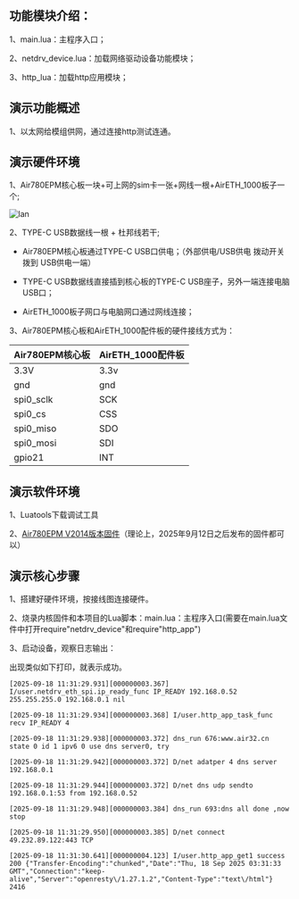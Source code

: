 ## 功能模块介绍：

1、main.lua：主程序入口；

2、netdrv_device.lua：加载网络驱动设备功能模块；

3、http_lua：加载http应用模块；

## 演示功能概述

1、以太网给模组供网，通过连接http测试连通。

## 演示硬件环境

1、Air780EPM核心板一块+可上网的sim卡一张+网线一根+AirETH_1000板子一个;

[](https://docs.openLuat.com/cdn/image/AirETH_1000.jpg)

![lan](E:\文档池\新建文件夹\luatos-doc-pool\docs\root\docs\air780EPM\luatos\app\image\lan.jpg)

2、TYPE-C USB数据线一根 + 杜邦线若干;

* Air780EPM核心板通过TYPE-C USB口供电；（外部供电/USB供电 拨动开关 拨到 USB供电一端）

* TYPE-C USB数据线直接插到核心板的TYPE-C USB座子，另外一端连接电脑USB口；

* AirETH_1000板子网口与电脑网口通过网线连接；

3、Air780EPM核心板和AirETH_1000配件板的硬件接线方式为：

| Air780EPM核心板 | AirETH_1000配件板 |
| ------------ | -------------- |
| 3.3V         | 3.3v           |
| gnd          | gnd            |
| spi0_sclk    | SCK            |
| spi0_cs      | CSS            |
| spi0_miso    | SDO            |
| spi0_mosi    | SDI            |
| gpio21       | INT            |

演示软件环境
------

1、Luatools下载调试工具

2、[Air780EPM V2014版本固件](https://docs.openluat.com/air780EPM/luatos/firmware/)（理论上，2025年9月12日之后发布的固件都可以） 

## 演示核心步骤

1、搭建好硬件环境，按接线图连接硬件。

2、烧录内核固件和本项目的Lua脚本：main.lua：主程序入口(需要在main.lua文件中打开require"netdrv_device"和require"http_app")

3、启动设备，观察日志输出：

出现类似如下打印，就表示成功。

```
[2025-09-18 11:31:29.931][000000003.367] I/user.netdrv_eth_spi.ip_ready_func IP_READY 192.168.0.52 255.255.255.0 192.168.0.1 nil

[2025-09-18 11:31:29.934][000000003.368] I/user.http_app_task_func recv IP_READY 4 

[2025-09-18 11:31:29.938][000000003.372] dns_run 676:www.air32.cn state 0 id 1 ipv6 0 use dns server0, try

[2025-09-18 11:31:29.942][000000003.372] D/net adatper 4 dns server 192.168.0.1

[2025-09-18 11:31:29.944][000000003.372] D/net dns udp sendto 192.168.0.1:53 from 192.168.0.52

[2025-09-18 11:31:29.948][000000003.384] dns_run 693:dns all done ,now stop

[2025-09-18 11:31:29.950][000000003.385] D/net connect 49.232.89.122:443 TCP

[2025-09-18 11:31:30.641][000000004.123] I/user.http_app_get1 success 200 {"Transfer-Encoding":"chunked","Date":"Thu, 18 Sep 2025 03:31:33 GMT","Connection":"keep-alive","Server":"openresty\/1.27.1.2","Content-Type":"text\/html"} 2416

```
